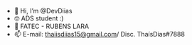 - 👋 Hi, I’m @DevDiias
- 🤓 ADS student :)
- 🌱 FATEC - RUBENS LARA
- 📫 E-mail: thaiisdiias15@gmail.com/ Disc. ThaísDias#7888
